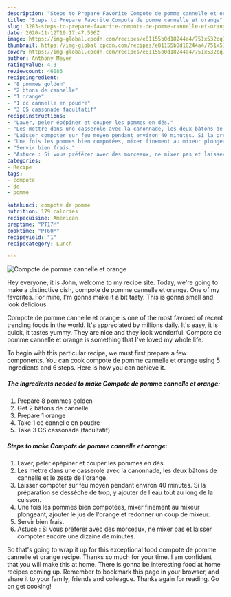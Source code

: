 ```yaml
---
description: "Steps to Prepare Favorite Compote de pomme cannelle et orange"
title: "Steps to Prepare Favorite Compote de pomme cannelle et orange"
slug: 3283-steps-to-prepare-favorite-compote-de-pomme-cannelle-et-orange
date: 2020-11-12T19:17:47.536Z
image: https://img-global.cpcdn.com/recipes/e81155b0d18244a4/751x532cq70/compote-de-pomme-cannelle-et-orange-photo-principale-de-la-recette.jpg
thumbnail: https://img-global.cpcdn.com/recipes/e81155b0d18244a4/751x532cq70/compote-de-pomme-cannelle-et-orange-photo-principale-de-la-recette.jpg
cover: https://img-global.cpcdn.com/recipes/e81155b0d18244a4/751x532cq70/compote-de-pomme-cannelle-et-orange-photo-principale-de-la-recette.jpg
author: Anthony Meyer
ratingvalue: 4.3
reviewcount: 46086
recipeingredient:
- "8 pommes golden"
- "2 btons de cannelle"
- "1 orange"
- "1 cc cannelle en poudre"
- "3 CS cassonade facultatif"
recipeinstructions:
- "Laver, peler épépiner et couper les pommes en dés."
- "Les mettre dans une casserole avec la canonnade, les deux bâtons de cannelle et le zeste de l&#39;orange."
- "Laisser compoter sur feu moyen pendant environ 40 minutes. Si la préparation se dessèche de trop, y ajouter de l&#39;eau tout au long de la cuisson."
- "Une fois les pommes bien compotées, mixer finement au mixeur plongeant, ajouter le jus de l&#39;orange et redonner un coup de mixeur."
- "Servir bien frais."
- "Astuce : Si vous préférer avec des morceaux, ne mixer pas et laisser compoter encore une dizaine de minutes."
categories:
- Recipe
tags:
- compote
- de
- pomme

katakunci: compote de pomme 
nutrition: 179 calories
recipecuisine: American
preptime: "PT17M"
cooktime: "PT60M"
recipeyield: "1"
recipecategory: Lunch

---
```



![Compote de pomme cannelle et orange](https://img-global.cpcdn.com/recipes/e81155b0d18244a4/751x532cq70/compote-de-pomme-cannelle-et-orange-photo-principale-de-la-recette.jpg)

Hey everyone, it is John, welcome to my recipe site. Today, we're going to make a distinctive dish, compote de pomme cannelle et orange. One of my favorites. For mine, I'm gonna make it a bit tasty. This is gonna smell and look delicious.

Compote de pomme cannelle et orange is one of the most favored of recent trending foods in the world. It's appreciated by millions daily. It's easy, it is quick, it tastes yummy. They are nice and they look wonderful. Compote de pomme cannelle et orange is something that I've loved my whole life.




To begin with this particular recipe, we must first prepare a few components. You can cook compote de pomme cannelle et orange using 5 ingredients and 6 steps. Here is how you can achieve it.

<!--inarticleads1-->

##### The ingredients needed to make Compote de pomme cannelle et orange:

1. Prepare 8 pommes golden
1. Get 2 bâtons de cannelle
1. Prepare 1 orange
1. Take 1 cc cannelle en poudre
1. Take 3 CS cassonade (facultatif)




<!--inarticleads2-->

##### Steps to make Compote de pomme cannelle et orange:

1. Laver, peler épépiner et couper les pommes en dés.
1. Les mettre dans une casserole avec la canonnade, les deux bâtons de cannelle et le zeste de l&#39;orange.
1. Laisser compoter sur feu moyen pendant environ 40 minutes. Si la préparation se dessèche de trop, y ajouter de l&#39;eau tout au long de la cuisson.
1. Une fois les pommes bien compotées, mixer finement au mixeur plongeant, ajouter le jus de l&#39;orange et redonner un coup de mixeur.
1. Servir bien frais.
1. Astuce : Si vous préférer avec des morceaux, ne mixer pas et laisser compoter encore une dizaine de minutes.




So that's going to wrap it up for this exceptional food compote de pomme cannelle et orange recipe. Thanks so much for your time. I am confident that you will make this at home. There is gonna be interesting food at home recipes coming up. Remember to bookmark this page in your browser, and share it to your family, friends and colleague. Thanks again for reading. Go on get cooking!
